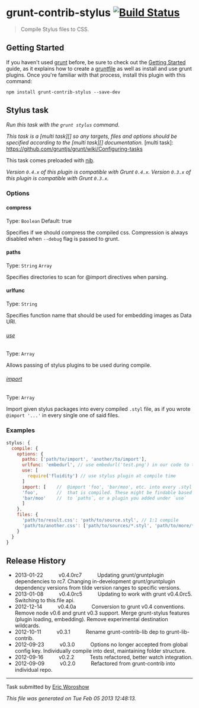 # grunt-contrib-stylus [![Build Status](https://secure.travis-ci.org/gruntjs/grunt-contrib-stylus.png?branch=master)](http://travis-ci.org/gruntjs/grunt-contrib-stylus)

> Compile Stylus files to CSS.


## Getting Started
If you haven't used [grunt][] before, be sure to check out the [Getting Started][] guide, as it explains how to create a [gruntfile][Getting Started] as well as install and use grunt plugins. Once you're familiar with that process, install this plugin with this command:

```shell
npm install grunt-contrib-stylus --save-dev
```

[grunt]: http://gruntjs.com/
[Getting Started]: http://gruntjs.com/getting-started


## Stylus task
_Run this task with the `grunt stylus` command._

_This task is a [multi task][] so any targets, files and options should be specified according to the [multi task][] documentation._
[multi task]: https://github.com/gruntjs/grunt/wiki/Configuring-tasks


This task comes preloaded with [nib](http://visionmedia.github.com/nib/).

_Version `0.4.x` of this plugin is compatible with Grunt `0.4.x`. Version `0.3.x` of this plugin is compatible with Grunt `0.3.x`._

### Options

#### compress
Type: `Boolean`
Default: true

Specifies if we should compress the compiled css. Compression is always disabled when `--debug` flag is passed to grunt.

#### paths
Type: `String` `Array`

Specifies directories to scan for @import directives when parsing.

#### urlfunc
Type: `String`

Specifies function name that should be used for embedding images as Data URI.

###### [use](https://github.com/LearnBoost/stylus/blob/master/docs/js.md#usefn)
Type: `Array`

Allows passing of stylus plugins to be used during compile.

###### [import](https://github.com/LearnBoost/stylus/blob/master/docs/js.md#importpath)
Type: `Array`

Import given stylus packages into every compiled `.styl` file, as if you wrote `@import '...'`
in every single one of said files.

### Examples

```js
stylus: {
  compile: {
    options: {
      paths: ['path/to/import', 'another/to/import'],
      urlfunc: 'embedurl', // use embedurl('test.png') in our code to trigger Data URI embedding
      use: [
        require('fluidity') // use stylus plugin at compile time
      ]
      import: [    //  @import 'foo', 'bar/moo', etc. into every .styl file
      'foo',       //  that is compiled. These might be findable based on values you gave
      'bar/moo'    //  to `paths`, or a plugin you added under `use`
      ]
    },
    files: {
      'path/to/result.css': 'path/to/source.styl', // 1:1 compile
      'path/to/another.css': ['path/to/sources/*.styl', 'path/to/more/*.styl'] // compile and concat into single file
    }
  }
}
```


## Release History

 * 2013-01-22   v0.4.0rc7   Updating grunt/gruntplugin dependencies to rc7. Changing in-development grunt/gruntplugin dependency versions from tilde version ranges to specific versions.
 * 2013-01-08   v0.4.0rc5   Updating to work with grunt v0.4.0rc5. Switching to this.file api.
 * 2012-12-14   v0.4.0a   Conversion to grunt v0.4 conventions. Remove node v0.6 and grunt v0.3 support. Merge grunt-stylus features (plugin loading, embedding). Remove experimental destination wildcards.
 * 2012-10-11   v0.3.1   Rename grunt-contrib-lib dep to grunt-lib-contrib.
 * 2012-09-23   v0.3.0   Options no longer accepted from global config key. Individually compile into dest, maintaining folder structure.
 * 2012-09-16   v0.2.2   Tests refactored, better watch integration.
 * 2012-09-09   v0.2.0   Refactored from grunt-contrib into individual repo.

---

Task submitted by [Eric Woroshow](http://ericw.ca)

*This file was generated on Tue Feb 05 2013 12:48:13.*
